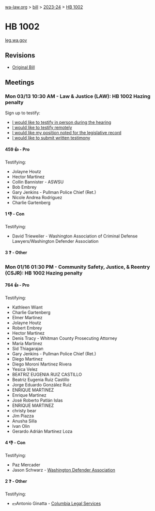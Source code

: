 [wa-law.org](/) > [bill](/bill/) > [2023-24](/bill/2023-24/) > [HB 1002](/bill/2023-24/hb/1002/)

# HB 1002
[leg.wa.gov](https://app.leg.wa.gov/billsummary?BillNumber=1002&Year=2023&Initiative=false)

## Revisions
* [Original Bill](1/)

## Meetings
### Mon 03/13 10:30 AM - Law & Justice (LAW): HB 1002 Hazing penalty
Sign up to testify:
* [I would like to testify in person during the hearing](https://app.leg.wa.gov/csi/Testifier/Add?chamber=House&mId=30941&aId=152985&caId=22099&tId=1)
* [I would like to testify remotely](https://app.leg.wa.gov/csi/Testifier/Add?chamber=House&mId=30941&aId=152985&caId=22099&tId=2)
* [I would like my position noted for the legislative record](https://app.leg.wa.gov/csi/Testifier/Add?chamber=House&mId=30941&aId=152985&caId=22099&tId=3)
* [I would like to submit written testimony](https://app.leg.wa.gov/csi/Testifier/Add?chamber=House&mId=30941&aId=152985&caId=22099&tId=4)

#### 459 👍 - Pro
Testifying:
* Jolayne Houtz
* Hector Martinez
* Collin Bannister - ASWSU
* Bob Embrey
* Gary Jenkins - Pullman Police Chief (Ret.)
* Nicole Andrea Rodriguez
* Charlie Gartenberg

#### 1 👎 - Con
Testifying:
* David Trieweiler - Washington Association of Criminal Defense Lawyers/Washington Defender Association

#### 3 ❓ - Other

### Mon 01/16 01:30 PM - Community Safety, Justice, & Reentry (CSJR): HB 1002 Hazing penalty
#### 764 👍 - Pro
Testifying:
* Kathleen Wiant
* Charlie Gartenberg
* Elmer Martinez
* Jolayne Houtz
* Robert Embrey
* Hector Martinez
* Denis Tracy - Whitman County Prosecuting Attorney
* María Martinez
* Sid Thiagarajan
* Gary Jenkins - Pullman Police Chief (Ret.)
* Diego Martinez
* Diego Moroni Martinez Rivera
* Yesica Velez
* BEATRIZ EUGENIA RUIZ CASTILLO
* Beatriz Eugenia Ruiz Castillo
* Jorge Eduardo González Ruiz
* ENRIQUE MARTINEZ
* Enrique Martinez
* José Roberto Patlán Islas
* ENRIQUE MARTINEZ
* christy bear
* Jim Piazza
* Anusha Silla
* Ivan Olin
* Gerardo Adrián Martínez Loza

#### 4 👎 - Con
Testifying:
* Paz Mercader
* Jason Schwarz - [Washington Defender Association](/org/washington_defender_association/)

#### 2 ❓ - Other
Testifying:
* 💵Antonio Ginatta - [Columbia Legal Services](/org/columbia_legal_services/)
